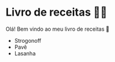 # Livro de receitas :man_cook:



Olá! Bem vindo ao meu livro de receitas :wave:



- Strogonoff
- Pavê
- Lasanha









